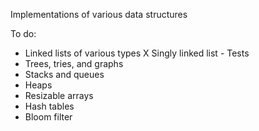 Implementations of various data structures

To do:
- Linked lists of various types
    X Singly linked list
        - Tests
- Trees, tries, and graphs
- Stacks and queues
- Heaps
- Resizable arrays
- Hash tables
- Bloom filter
